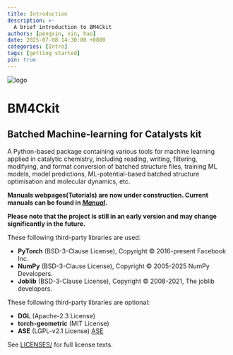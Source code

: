 ```yaml
---
title: Introduction
description: >-
  A brief introduction to BM4Ckit
authors: [pengxin, xin, hao]
date: 2025-07-08 14:30:00 +0800
categories: [Intro]
tags: [getting started]
pin: true
---
```


![logo](https://raw.githubusercontent.com/TrinitroCat/BM4Ckit/main/logo.png)

# BM4Ckit
## Batched Machine-learning for Catalysts kit
A Python-based package containing various tools for machine learning applied in catalytic chemistry, 
including reading, writing, filtering, modifying, and format conversion of batched structure files, training ML models, model predictions, ML-potential-based batched structure optimisation and molecular dynamics, etc.

**Manuals webpages(Tutorials) are now under construction. Current manuals can be found in *[Manual](https://github.com/TrinitroCat/BM4Ckit/tree/main/Manual "Examples and templates")*.**

**Please note that the project is still in an early version and may change significantly in the future.**

These following third-party libraries are used:
- **PyTorch** (BSD-3-Clause License), Copyright © 2016-present Facebook Inc.  
- **NumPy** (BSD-3-Clause License), Copyright © 2005-2025 NumPy Developers.
- **Joblib** (BSD-3-Clause License), Copyright © 2008-2021, The joblib developers.

These following third-party libraries are optional:
- **DGL** (Apache-2.3 License)
- **torch-geometric** (MIT License)
- **ASE** (LGPL-v2.1 License) [ASE](https://gitlab.com/ase/ase/-/tree/master?ref_type=heads)

See [LICENSES/](LICENSES/) for full license texts.
